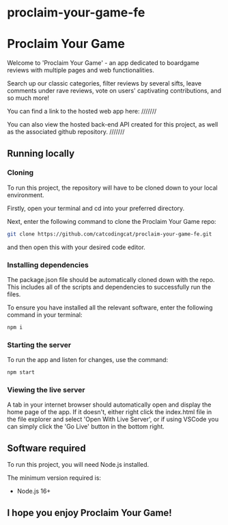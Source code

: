 # proclaim-your-game-fe


# Proclaim Your Game

Welcome to 'Proclaim Your Game' - an app dedicated to boardgame reviews with multiple pages and web functionalities. 

Search up our classic categories, filter reviews by several sifts, leave comments under rave reviews, vote on users' captivating contributions, and so much more!

You can find a link to the hosted web app here: ///////

You can also view the hosted back-end API created for this project, as well as the associated github repository. ///////


## Running locally
### Cloning
To run this project, the repository will have to be cloned down to your local environment.

Firstly, open your terminal and cd into your preferred directory.

Next, enter the following command to clone the Proclaim Your Game repo:

```bash
git clone https://github.com/catcodingcat/proclaim-your-game-fe.git
```

and then open this with your desired code editor.


### Installing dependencies
The package.json file should be automatically cloned down with the repo. This includes all of the scripts and dependencies to successfully run the files.

To ensure you have installed all the relevant software, enter the following command in your terminal:

```bash
npm i
```


### Starting the server
To run the app and listen for changes, use the command:

```bash
npm start
```


### Viewing the live server
A tab in your internet browser should automatically open and display the home page of the app.
If it doesn't, either right click the index.html file in the file explorer and select 'Open With Live Server', or if using VSCode you can simply click the 'Go Live' button in the bottom right.



## Software required
To run this project, you will need Node.js installed.

The minimum version required is:

- Node.js 16+


## I hope you enjoy Proclaim Your Game!
